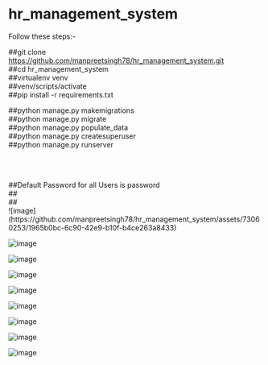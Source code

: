 # hr_management_system
Follow these steps:-<br/>

##git clone https://github.com/manpreetsingh78/hr_management_system.git<br/>
##cd hr_management_system<br/>
##virtualenv venv<br/>
##venv/scripts/activate<br/>
##pip install -r requirements.txt<br/>

##python manage.py makemigrations<br/>
##python manage.py migrate<br/>
##python manage.py populate_data<br/>
##python manage.py createsuperuser<br/>
##python manage.py runserver<br/>
<br/>
##
<br/>
##Default Password for all Users is password<br/>
##<br/>
##<br/>
![image](https://github.com/manpreetsingh78/hr_management_system/assets/73060253/1965b0bc-6c90-42e9-b10f-b4ce263a8433)

![image](https://github.com/manpreetsingh78/hr_management_system/assets/73060253/2acabac3-987c-4125-a7eb-beda25534465)

![image](https://github.com/manpreetsingh78/hr_management_system/assets/73060253/ff31dc1e-f97c-46e0-a431-54dcf5a15559)

![image](https://github.com/manpreetsingh78/hr_management_system/assets/73060253/741d0755-2f3e-4b40-89db-143711541bf1)

![image](https://github.com/manpreetsingh78/hr_management_system/assets/73060253/41799321-1912-4881-89b6-63b5c9fad6bc)

![image](https://github.com/manpreetsingh78/hr_management_system/assets/73060253/b7f2a788-b7fb-41fa-a418-80e95029ecea)

![image](https://github.com/manpreetsingh78/hr_management_system/assets/73060253/9da94d82-0a03-41ea-92e8-72ca787dcdca)

![image](https://github.com/manpreetsingh78/hr_management_system/assets/73060253/29ce9b5c-9167-47cf-bafb-b441fd0f75ed)

![image](https://github.com/manpreetsingh78/hr_management_system/assets/73060253/bf57e552-9273-4397-b2ab-667d27970d4b)

